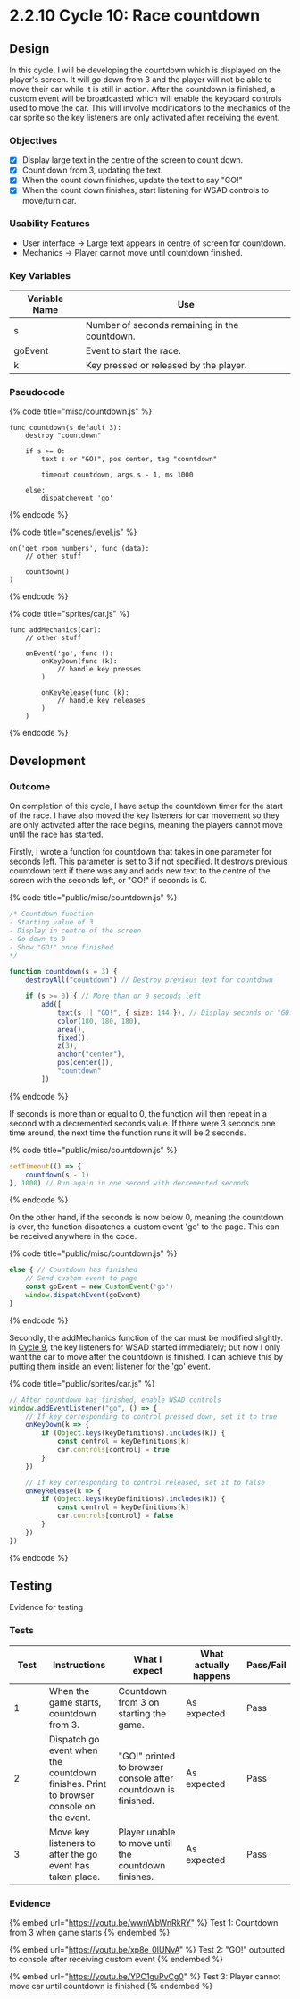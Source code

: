 # 2.2.10 Cycle 10: Race countdown

## Design

In this cycle, I will be developing the countdown which is displayed on the player's screen. It will go down from 3 and the player will not be able to move their car while it is still in action. After the countdown is finished, a custom event will be broadcasted which will enable the keyboard controls used to move the car. This will involve modifications to the mechanics of the car sprite so the key listeners are only activated after receiving the event.

### Objectives

* [x] Display large text in the centre of the screen to count down.
* [x] Count down from 3, updating the text.
* [x] When the count down finishes, update the text to say "GO!"
* [x] When the count down finishes, start listening for WSAD controls to move/turn car.

### Usability Features

* User interface -> Large text appears in centre of screen for countdown.
* Mechanics -> Player cannot move until countdown finished.

### Key Variables

| Variable Name | Use                                           |
| ------------- | --------------------------------------------- |
| s             | Number of seconds remaining in the countdown. |
| goEvent       | Event to start the race.                      |
| k             | Key pressed or released by the player.        |

### Pseudocode

{% code title="misc/countdown.js" %}
```
func countdown(s default 3):
    destroy "countdown"
    
    if s >= 0:
        text s or "GO!", pos center, tag "countdown"
        
        timeout countdown, args s - 1, ms 1000
    
    else:
        dispatchevent 'go'
```
{% endcode %}

{% code title="scenes/level.js" %}
```
on('get room numbers', func (data):
    // other stuff
    
    countdown()
)
```
{% endcode %}

{% code title="sprites/car.js" %}
```
func addMechanics(car):
    // other stuff
    
    onEvent('go', func ():
        onKeyDown(func (k): 
            // handle key presses
        )
        
        onKeyRelease(func (k):
            // handle key releases
        )
    )
```
{% endcode %}

## Development

### Outcome

On completion of this cycle, I have setup the countdown timer for the start of the race. I have also moved the key listeners for car movement so they are only activated after the race begins, meaning the players cannot move until the race has started.

Firstly, I wrote a function for countdown that takes in one parameter for seconds left. This parameter is set to 3 if not specified. It destroys previous countdown text if there was any and adds new text to the centre of the screen with the seconds left, or "GO!" if seconds is 0.

{% code title="public/misc/countdown.js" %}
```javascript
/* Countdown function
- Starting value of 3
- Display in centre of the screen
- Go down to 0
- Show "GO!" once finished
*/

function countdown(s = 3) {
    destroyAll("countdown") // Destroy previous text for countdown

    if (s >= 0) { // More than or 0 seconds left
        add([
            text(s || "GO!", { size: 144 }), // Display seconds or "GO!" if 0
            color(180, 180, 180),
            area(),
            fixed(),
            z(3),
            anchor("center"),
            pos(center()),
            "countdown"
        ])
```
{% endcode %}

If seconds is more than or equal to 0, the function will then repeat in a second with a decremented seconds value. If there were 3 seconds one time around, the next time the function runs it will be 2 seconds.&#x20;

{% code title="public/misc/countdown.js" %}
```javascript
setTimeout(() => {
    countdown(s - 1)
}, 1000) // Run again in one second with decremented seconds
```
{% endcode %}

On the other hand, if the seconds is now below 0, meaning the countdown is over, the function dispatches a custom event 'go' to the page. This can be received anywhere in the code.

{% code title="public/misc/countdown.js" %}
```javascript
else { // Countdown has finished
    // Send custom event to page
    const goEvent = new CustomEvent('go')
    window.dispatchEvent(goEvent)
}
```
{% endcode %}

Secondly, the addMechanics function of the car must be modified slightly. In [Cycle 9](2.2.9-cycle-9.md), the key listeners for WSAD started immediately; but now I only want the car to move after the countdown is finished. I can achieve this by putting them inside an event listener for the 'go' event.

{% code title="public/sprites/car.js" %}
```javascript
// After countdown has finished, enable WSAD controls
window.addEventListener("go", () => {
    // If key corresponding to control pressed down, set it to true
    onKeyDown(k => {
        if (Object.keys(keyDefinitions).includes(k)) {
            const control = keyDefinitions[k]
            car.controls[control] = true
        }
    })

    // If key corresponding to control released, set it to false
    onKeyRelease(k => {
        if (Object.keys(keyDefinitions).includes(k)) {
            const control = keyDefinitions[k]
            car.controls[control] = false
        }
    })
})
```
{% endcode %}

## Testing

Evidence for testing

### Tests

<table><thead><tr><th width="95">Test</th><th width="158">Instructions</th><th width="171">What I expect</th><th width="174">What actually happens</th><th>Pass/Fail</th></tr></thead><tbody><tr><td>1</td><td>When the game starts, countdown from 3.</td><td>Countdown from 3 on starting the game.</td><td>As expected</td><td>Pass</td></tr><tr><td>2</td><td>Dispatch go event when the countdown finishes. Print to browser console on the event.</td><td>"GO!" printed to browser console after countdown is finished.</td><td>As expected</td><td>Pass</td></tr><tr><td>3</td><td>Move key listeners to after the go event has taken place.</td><td>Player unable to move until the countdown finishes.</td><td>As expected</td><td>Pass</td></tr></tbody></table>

### Evidence

{% embed url="https://youtu.be/wwnWbWnRkRY" %}
Test 1: Countdown from 3 when game starts
{% endembed %}

{% embed url="https://youtu.be/xp8e_0IUNvA" %}
Test 2: "GO!" outputted to console after receiving custom event
{% endembed %}

{% embed url="https://youtu.be/YPC1guPvCg0" %}
Test 3: Player cannot move car until countdown is finished
{% endembed %}
